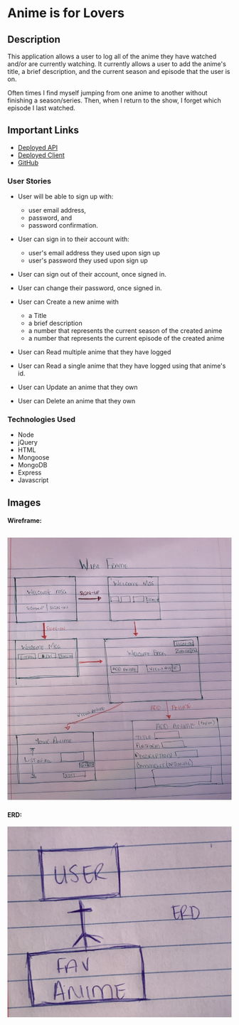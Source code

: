 # Anime is for Lovers

## Description
This application allows a user to log all of the anime they have watched and/or are currently watching. It currently allows a user to add the anime's title, a brief description, and the current season and episode that the user is on.

Often times I find myself jumping from one anime to another without finishing a season/series. Then, when I return to the show, I forget which episode I last watched.

## Important Links
* [Deployed API](https://still-brook-73978.herokuapp.com/)
* [Deployed Client](https://christielewis.github.io/christielewis-AnimeIsForLovers/)
* [GitHub](https://github.com/christielewis/)

### User Stories

* User will be able to sign up with:
    * user email address, 
    * password, and 
    * password confirmation.
* User can sign in to their account with:
    * user's email address they used upon sign up
    * user's password they used upon sign up
* User can sign out of their account, once signed in.
* User can change their password, once signed in.

* User can Create a new anime with
  * a Title
  * a brief description
  * a number that represents the current season of the created anime
  * a number that represents the current episode of the created anime

* User can Read multiple anime that they have logged
* User can Read a single anime that they have logged using that anime's id.
* User can Update an anime that they own
* User can Delete an anime that they own

### Technologies Used

- Node
- jQuery
- HTML
- Mongoose
- MongoDB
- Express
- Javascript

## Images

#### Wireframe:
![Proj2WF](WF.jpg)
---

#### ERD:
![Proj2ERD](ERD.jpg)